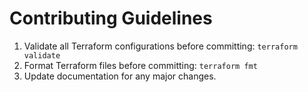# Contributing Guidelines
1. Validate all Terraform configurations before committing:
   `terraform validate`
2. Format Terraform files before committing:
   `terraform fmt`
3. Update documentation for any major changes.
